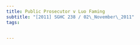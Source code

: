 ```yaml
---
title: Public Prosecutor v Luo Faming 
subtitle: "[2011] SGHC 238 / 02\_November\_2011"
tags:


---
```


